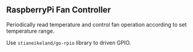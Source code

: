 ## RaspberryPi Fan Controller

Periodically read temperature and control fan operation according to set temperature range.

Use `stianeikeland/go-rpio` library to driven GPIO.